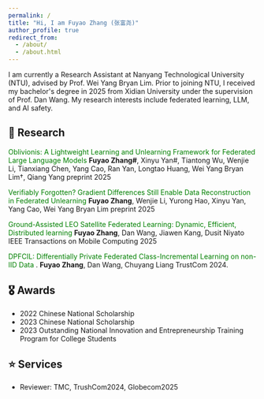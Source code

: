 ```yaml
---
permalink: /
title: "Hi, I am Fuyao Zhang (张富尧)"
author_profile: true
redirect_from: 
  - /about/
  - /about.html
---
```


I am currently a Research Assistant at Nanyang Technological University (NTU), advised by Prof. Wei Yang Bryan Lim. Prior to joining NTU, I received my bachelor's degree in 2025 from Xidian University under the supervision of Prof. Dan Wang. My research interests include federated learning, LLM, and AI safety.




## 📖 Research

<font color="green"> Oblivionis: A Lightweight Learning and Unlearning Framework for Federated Large Language Models </font>
**Fuyao Zhang#**,  Xinyu Yan#, Tiantong Wu, Wenjie Li, Tianxiang Chen, Yang Cao, Ran Yan, Longtao Huang, Wei Yang Bryan Lim†, Qiang Yang
preprint 2025



<font color="green"> Verifiably Forgotten? Gradient Differences Still Enable Data Reconstruction in Federated Unlearning </font>
**Fuyao Zhang**, Wenjie Li, Yurong Hao, Xinyu Yan, Yang Cao, Wei Yang Bryan Lim
preprint 2025



<font color="green"> Ground-Assisted LEO Satellite Federated Learning: Dynamic, Efficient, Distributed learning </font>
**Fuyao Zhang**, Dan Wang, Jiawen Kang, Dusit Niyato
IEEE Transactions on Mobile Computing 2025



<font color="green"> DPFCIL: Differentially Private Federated Class-Incremental Learning on non-IID Data </font>. 
**Fuyao Zhang**, Dan Wang, Chuyang Liang
TrustCom 2024.




## 🎖️ Awards

- 2022 Chinese National Scholarship
- 2023 Chinese National Scholarship
- 2023 Outstanding National Innovation and Entrepreneurship Training Program for College Students

## ⭐️ Services

- Reviewer: TMC, TrushCom2024, Globecom2025


